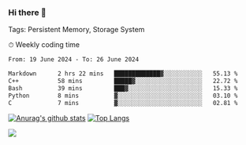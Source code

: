 ### Hi there 👋

Tags: Persistent Memory, Storage System

<!--

[![Anurag's github stats](https://github-readme-stats.vercel.app/api?username=wwyf)](https://github.com/anuraghazra/github-readme-stats)

[![Anurag's github stats](https://github-readme-stats.vercel.app/api?username=wwyf&count_private=true)](https://github.com/anuraghazra/github-readme-stats)


[![Top Langs](https://github-readme-stats.vercel.app/api/top-langs/?username=wwyf&count_private=true&&hide=jupyter%20notebook,html)](https://github.com/anuraghazra/github-readme-stats)



-->


⏱ Weekly coding time

<!--START_SECTION:waka-->

```txt
From: 19 June 2024 - To: 26 June 2024

Markdown      2 hrs 22 mins   █████████████▓░░░░░░░░░░░   55.13 %
C++           58 mins         █████▓░░░░░░░░░░░░░░░░░░░   22.72 %
Bash          39 mins         ███▓░░░░░░░░░░░░░░░░░░░░░   15.33 %
Python        8 mins          ▓░░░░░░░░░░░░░░░░░░░░░░░░   03.10 %
C             7 mins          ▓░░░░░░░░░░░░░░░░░░░░░░░░   02.81 %
```

<!--END_SECTION:waka-->



[![Anurag's github stats](https://github-readme-stats.vercel.app/api?username=wwyf&count_private=true&show_icons=true&hide_border=true)](https://github.com/anuraghazra/github-readme-stats) [![Top Langs](https://github-readme-stats.vercel.app/api/top-langs/?username=wwyf&count_private=true&hide=jupyter%20notebook,html,OpenEdge%20ABL&langs_count=10&layout=compact&hide_border=true)](https://github.com/anuraghazra/github-readme-stats)

<!--

[![willianrod's wakatime stats](https://github-readme-stats.vercel.app/api/wakatime?username=wwyf)](https://github.com/anuraghazra/github-readme-stats)


-->

![](https://hit.yhype.me/github/profile?user_id=23121291)
